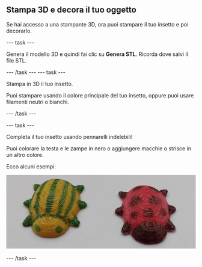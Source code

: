## Stampa 3D e decora il tuo oggetto

Se hai accesso a una stampante 3D, ora puoi stampare il tuo insetto e poi decorarlo.

--- task ---

Genera il modello 3D e quindi fai clic su **Genera STL**. Ricorda dove salvi il file STL.

--- /task --- --- task ---

Stampa in 3D il tuo insetto.

Puoi stampare usando il colore principale del tuo insetto, oppure puoi usare filamenti neutri o bianchi.

--- /task ---

--- task ---

Completa il tuo insetto usando pennarelli indelebili!

Puoi colorare la testa e le zampe in nero o aggiungere macchie o strisce in un altro colore.

Ecco alcuni esempi:

![screenshot](images/bug-decorated.png)

--- /task ---

 




  
